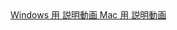 <div id="winmac">
    <a href="https://oit-pc.github.io/pc/windows.html" id="win">
        <span>Windows 用</span>
        <span>説明動画</span>
    </a>
    <a href="https://oit-pc.github.io/pc/mac.html" id="mac">
        <span>Mac 用</span>
        <span>説明動画</span>
    </a>
</div>




